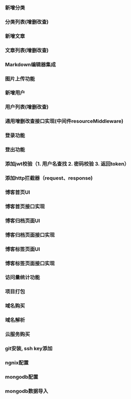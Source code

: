 ### 新增分类
### 分类列表(增删改查)

### 新增文章
### 文章列表(增删改查)
### Markdown编辑器集成
### 图片上传功能

### 新增用户
### 用户列表(增删改查)

### 通用增删改查接口实现(中间件resourceMiddleware)

### 登录功能
### 登出功能
### 添加jwt校验（1. 用户名查找 2. 密码校验 3. 返回token）
### 添加http拦截器（request、response)

### 博客首页UI
### 博客首页接口实现
### 博客归档页面UI
### 博客归档页面接口实现
### 博客标签页面UI
### 博客标签页面接口实现

### 访问量统计功能

### 项目打包
### 域名购买
### 域名解析
### 云服务购买
### git安装, ssh key添加
### ngnix配置
### mongodb配置
### mongodb数据导入
